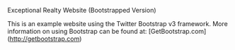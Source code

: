 Exceptional Realty Website (Bootstrapped Version)

This is an example website using the Twitter Bootstrap v3 framework.
More information on using Bootstrap can be found at:
[GetBootstrap.com] (http://getbootstrap.com)
